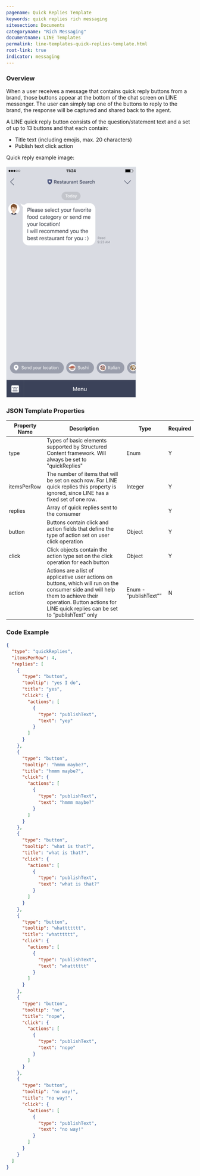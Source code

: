 ```yaml
---
pagename: Quick Replies Template
keywords: quick replies rich messaging
sitesection: Documents
categoryname: "Rich Messaging"
documentname: LINE Templates
permalink: line-templates-quick-replies-template.html
root-link: true
indicator: messaging
---
```


### Overview

When a user receives a message that contains quick reply buttons from a brand, those buttons appear at the bottom of the chat screen on LINE messenger. The user can simply tap one of the buttons to reply to the brand, the response will be captured and shared back to the agent.

A LINE quick reply button consists of the question/statement text and a set of up to 13 buttons and that each contain:

* Title text (including emojis, max. 20 characters)
* Publish text click action

Quick reply example image:

<img  style="width:350px" src="img/line_sc_quickreplies.png" alt="">

### JSON Template Properties

<table>
<thead>
 <tr>
 <th>Property Name</th>
 <th>Description</th>
 <th>Type</th>
 <th>Required</th>
 </tr>
 </thead>
 <tbody>
 <tr>
 <td>type</td>
 <td>Types of basic elements supported by Structured Content framework. Will always be set to "quickReplies"</td>
 <td>Enum</td>
 <td>Y</td>
 </tr>
 <tr>
 <td>itemsPerRow</td>
 <td>The number of items that will be set on each row. For LINE quick replies this property is ignored, since LINE has a fixed set of one row.</td>
 <td>Integer </td>
 <td>Y</td>
 </tr>
 <tr>
 <td>replies</td>
 <td>Array of quick replies sent to the consumer </td>
 <td></td>
 <td>Y</td>
 </tr>
 <tr>
 <td>button</td>
 <td>Buttons contain click and action fields that define the type of action set on user click operation </td>
 <td>Object </td>
 <td>Y</td>
 </tr>
 <tr>
 <td>click</td>
 <td>Click objects contain the action type set on the click operation for each button</td>
 <td>Object</td>
 <td>Y</td>
 </tr>
 <tr>
 <td>action</td>
 <td>Actions are a list of applicative user actions on buttons, which will run on the consumer side and will help them to achieve their operation. Button actions for LINE quick replies can be set to “publishText” only</td>
 <td>Enum - “publishText””</td>
 <td>N</td>
 </tr>
 </tbody>
</table>

### Code Example

```json
{
  "type": "quickReplies",
  "itemsPerRow": 4,
  "replies": [
    {
      "type": "button",
      "tooltip": "yes I do",
      "title": "yes",
      "click": {
        "actions": [
          {
            "type": "publishText",
            "text": "yep"
          }
        ]
      }
    },
    {
      "type": "button",
      "tooltip": "hmmm maybe?",
      "title": "hmmm maybe?",
      "click": {
        "actions": [
          {
            "type": "publishText",
            "text": "hmmm maybe?"
          }
        ]
      }
    },
    {
      "type": "button",
      "tooltip": "what is that?",
      "title": "what is that?",
      "click": {
        "actions": [
          {
            "type": "publishText",
            "text": "what is that?"
          }
        ]
      }
    },
    {
      "type": "button",
      "tooltip": "whattttttt",
      "title": "whatttttt",
      "click": {
        "actions": [
          {
            "type": "publishText",
            "text": "whatttttt"
          }
        ]
      }
    },
    {
      "type": "button",
      "tooltip": "no",
      "title": "nope",
      "click": {
        "actions": [
          {
            "type": "publishText",
            "text": "nope"
          }
        ]
      }
    },
    {
      "type": "button",
      "tooltip": "no way!",
      "title": "no way!",
      "click": {
        "actions": [
          {
            "type": "publishText",
            "text": "no way!"
          }
        ]
      }
    }
  ]
}
```